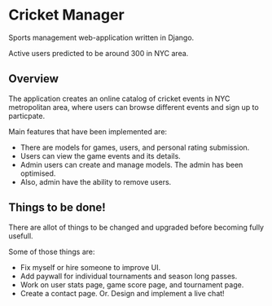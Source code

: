 <h1>Cricket Manager</h1>
<p>Sports management web-application written in Django.</p>
<p>Active users predicted to be around 300 in NYC area.</p>

<h2>Overview</h2>
<p>The application creates an online catalog of cricket events in NYC metropolitan area, where users can browse different events and sign up to particpate.</p>
<p>Main features that have been implemented are:</p>
<ul>
  <li>There are models for games, users, and personal rating submission.</li>
  <li>Users can view the game events and its details.</li>
  <li>Admin users can create and manage models. The admin has been optimised.</li>
  <li>Also, admin have the ability to remove users.</li>
</ul>

<h2>Things to be done!</h2>
<p>There are allot of things to be changed and upgraded before becoming fully usefull.</p>
<p>Some of those things are:</p>
<ul>
  <li>Fix myself or hire someone to improve UI.</li>
  <li>Add paywall for individual tournaments and season long passes.</li>
  <li>Work on user stats page, game score page, and tournament page.</li>
  <li>Create a contact page. Or. Design and implement a live chat!</li>
</ul>

